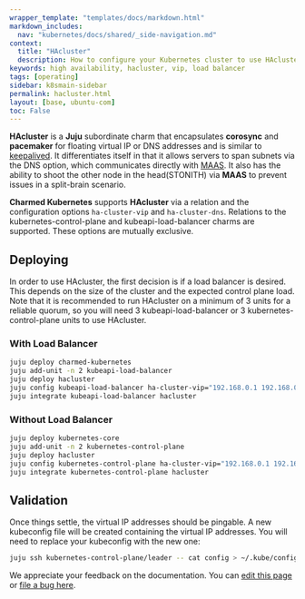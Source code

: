 ```yaml
---
wrapper_template: "templates/docs/markdown.html"
markdown_includes:
  nav: "kubernetes/docs/shared/_side-navigation.md"
context:
  title: "HAcluster"
  description: How to configure your Kubernetes cluster to use HAcluster.
keywords: high availability, hacluster, vip, load balancer
tags: [operating]
sidebar: k8smain-sidebar
permalink: hacluster.html
layout: [base, ubuntu-com]
toc: False
---
```


**HAcluster** is a **Juju** subordinate charm that encapsulates **corosync**
and **pacemaker** for floating virtual IP or DNS addresses and is similar to
[keepalived][keepalived]. It differentiates itself in that it allows servers
to span subnets via the DNS option, which communicates directly with
[MAAS][maas]. It also has the ability to shoot the other node in the
head(STONITH) via **MAAS** to prevent issues in a split-brain scenario.

**Charmed Kubernetes** supports **HAcluster** via a relation and the
configuration options `ha-cluster-vip` and `ha-cluster-dns`. Relations to the
kubernetes-control-plane and kubeapi-load-balancer charms are supported. These options
are mutually exclusive.

## Deploying

In order to use HAcluster, the first decision is if a load balancer is desired.
This depends on the size of the cluster and the expected control plane load.
Note that it is recommended to run HAcluster on a minimum of 3 units for a
reliable quorum, so you will need 3 kubeapi-load-balancer or 3 kubernetes-control-plane
units to use HAcluster.

### With Load Balancer

```bash
juju deploy charmed-kubernetes
juju add-unit -n 2 kubeapi-load-balancer
juju deploy hacluster
juju config kubeapi-load-balancer ha-cluster-vip="192.168.0.1 192.168.0.2"
juju integrate kubeapi-load-balancer hacluster
```

### Without Load Balancer

```bash
juju deploy kubernetes-core
juju add-unit -n 2 kubernetes-control-plane
juju deploy hacluster
juju config kubernetes-control-plane ha-cluster-vip="192.168.0.1 192.168.0.2"
juju integrate kubernetes-control-plane hacluster
```

## Validation

Once things settle, the virtual IP addresses should be pingable. A new
kubeconfig file will be created containing the virtual IP addresses. You will
need to replace your kubeconfig with the new one:

```bash
juju ssh kubernetes-control-plane/leader -- cat config > ~/.kube/config
```

<!-- LINKS -->

[keepalived]: /kubernetes/docs/keepalived
[maas]: https://maas.io

<!-- FEEDBACK -->
<div class="p-notification--information">
  <div class="p-notification__content">
    <p class="p-notification__message">We appreciate your feedback on the documentation. You can
    <a href="https://github.com/charmed-kubernetes/kubernetes-docs/edit/main/pages/k8s/hacluster.md" >edit this page</a>
    or
    <a href="https://github.com/charmed-kubernetes/kubernetes-docs/issues/new" >file a bug here</a>.</p>
  </div>
</div>

